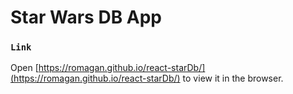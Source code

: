 # Star Wars DB App

### `Link`

Open [https://romagan.github.io/react-starDb/](https://romagan.github.io/react-starDb/) to view it in the browser.
